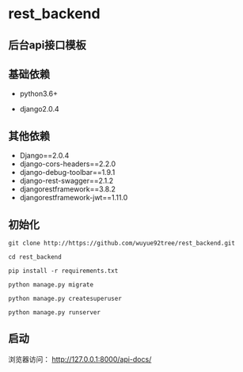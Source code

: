# rest_backend

## 后台api接口模板

## 基础依赖

- python3.6+

- django2.0.4

## 其他依赖

- Django==2.0.4
- django-cors-headers==2.2.0
- django-debug-toolbar==1.9.1
- django-rest-swagger==2.1.2
- djangorestframework==3.8.2
- djangorestframework-jwt==1.11.0

## 初始化

```
git clone http://https://github.com/wuyue92tree/rest_backend.git

cd rest_backend

pip install -r requirements.txt

python manage.py migrate

python manage.py createsuperuser

python manage.py runserver
```

## 启动

浏览器访问： http://127.0.0.1:8000/api-docs/